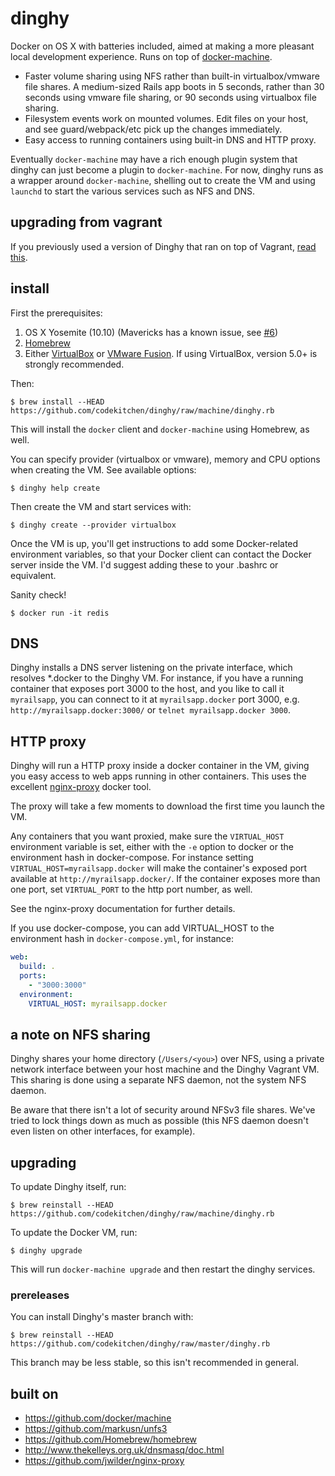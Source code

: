 # dinghy

Docker on OS X with batteries included, aimed at making a more pleasant local development experience.
Runs on top of [docker-machine](https://github.com/docker/machine).

  * Faster volume sharing using NFS rather than built-in virtualbox/vmware file shares. A medium-sized Rails app boots in 5 seconds, rather than 30 seconds using vmware file sharing, or 90 seconds using virtualbox file sharing.
  * Filesystem events work on mounted volumes. Edit files on your host, and see guard/webpack/etc pick up the changes immediately.
  * Easy access to running containers using built-in DNS and HTTP proxy.

Eventually `docker-machine` may have a rich enough plugin system that dinghy can
just become a plugin to `docker-machine`. For now, dinghy runs as a wrapper
around `docker-machine`, shelling out to create the VM and using `launchd` to
start the various services such as NFS and DNS.

## upgrading from vagrant

If you previously used a version of Dinghy that ran on top of Vagrant, [read this](UPGRADE_FROM_VAGRANT.md).

## install

First the prerequisites:

1. OS X Yosemite (10.10) (Mavericks has a known issue, see [#6](https://github.com/codekitchen/dinghy/issues/6))
1. [Homebrew](https://github.com/Homebrew/homebrew)
1. Either [VirtualBox](https://www.virtualbox.org) or [VMware Fusion](http://www.vmware.com/products/fusion). If using VirtualBox, version 5.0+ is strongly recommended.

Then:

    $ brew install --HEAD https://github.com/codekitchen/dinghy/raw/machine/dinghy.rb

This will install the `docker` client and `docker-machine` using Homebrew, as well.

You can specify provider (virtualbox or vmware), memory and CPU options when creating the VM. See available options:

    $ dinghy help create

Then create the VM and start services with:

    $ dinghy create --provider virtualbox

Once the VM is up, you'll get instructions to add some Docker-related
environment variables, so that your Docker client can contact the Docker
server inside the VM. I'd suggest adding these to your .bashrc or
equivalent.

Sanity check!

    $ docker run -it redis

## DNS

Dinghy installs a DNS server listening on the private interface, which
resolves \*.docker to the Dinghy VM. For instance, if you have a running
container that exposes port 3000 to the host, and you like to call it
`myrailsapp`, you can connect to it at `myrailsapp.docker` port 3000, e.g.
`http://myrailsapp.docker:3000/` or `telnet myrailsapp.docker 3000`.

## HTTP proxy

Dinghy will run a HTTP proxy inside a docker container in
the VM, giving you easy access to web apps running in other containers.
This uses the excellent [nginx-proxy](https://github.com/jwilder/nginx-proxy)
docker tool.

The proxy will take a few moments to download the first time you launch the VM.

Any containers that you want proxied, make sure the `VIRTUAL_HOST`
environment variable is set, either with the `-e` option to docker or
the environment hash in docker-compose. For instance setting
`VIRTUAL_HOST=myrailsapp.docker` will make the container's exposed port
available at `http://myrailsapp.docker/`. If the container exposes more
than one port, set `VIRTUAL_PORT` to the http port number, as well.

See the nginx-proxy documentation for further details.

If you use docker-compose, you can add VIRTUAL_HOST to the environment hash in
`docker-compose.yml`, for instance:

```yaml
web:
  build: .
  ports:
    - "3000:3000"
  environment:
    VIRTUAL_HOST: myrailsapp.docker
```

## a note on NFS sharing

Dinghy shares your home directory (`/Users/<you>`) over NFS, using a
private network interface between your host machine and the Dinghy
Vagrant VM. This sharing is done using a separate NFS daemon, not the
system NFS daemon.

Be aware that there isn't a lot of security around NFSv3 file shares.
We've tried to lock things down as much as possible (this NFS daemon
doesn't even listen on other interfaces, for example).

## upgrading

To update Dinghy itself, run:

    $ brew reinstall --HEAD https://github.com/codekitchen/dinghy/raw/machine/dinghy.rb

To update the Docker VM, run:

    $ dinghy upgrade

This will run `docker-machine upgrade` and then restart the dinghy services.

### prereleases

You can install Dinghy's master branch with:

    $ brew reinstall --HEAD https://github.com/codekitchen/dinghy/raw/master/dinghy.rb

This branch may be less stable, so this isn't recommended in general.

## built on

 - https://github.com/docker/machine
 - https://github.com/markusn/unfs3
 - https://github.com/Homebrew/homebrew
 - http://www.thekelleys.org.uk/dnsmasq/doc.html
 - https://github.com/jwilder/nginx-proxy
